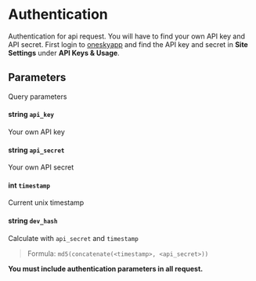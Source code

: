 # Authentication

Authentication for api request. You will have to find your own API key and API secret. First login to [oneskyapp](http://www.oneksyapp.com) and find the API key and secret in **Site Settings** under **API Keys & Usage**.

## Parameters

Query parameters

#### string `api_key`
Your own API key

#### string `api_secret`
Your own API secret

#### int `timestamp`
Current unix timestamp

#### string `dev_hash`
Calculate with `api_secret` and `timestamp`
> Formula: `md5(concatenate(<timestamp>, <api_secret>))`

**You must include authentication parameters in all request.**